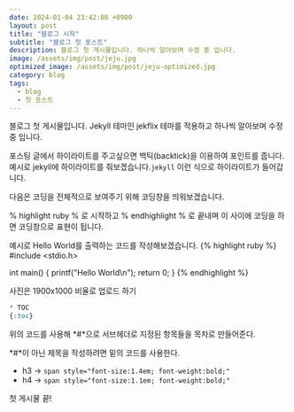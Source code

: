 ```yaml
---
date: 2024-01-04 23:42:08 +0900
layout: post
title: "블로그 시작"
subtitle: "블로그 첫 포스트"
description: 블로그 첫 게시물입니다. 하나씩 알아보며 수정 중 입니다.
image: /assets/img/post/jeju.jpg
optimized_image: /assets/img/post/jeju-optimized.jpg
category: blog
tags:
  - blog
  - 첫 포스트
---
```


블로그 첫 게시물입니다. Jekyll 테마인 jekflix 테마를 적용하고 하나씩 알아보며 수정 중 입니다.

포스팅 글에서 하이라이트를 주고싶으면 백틱(backtick)을 이용하여 포인트를 줍니다.
예시로 jekyll에 하이라이트를 줘보겠습니다.`jekyll` 이런 식으로 하이라이트가 들어갑니다.

다음은 코딩을 전체적으로 보여주기 위해 코딩창을 띄워보겠습니다.

% highlight ruby % 로 시작하고 % endhighlight % 로 끝내며 이 사이에 코딩을 하면 코딩창으로 표현이 됩니다.

예시로 Hello World를 출력하는 코드를 작성해보겠습니다.
{% highlight ruby %}
#include <stdio.h>

int main() {
  printf("Hello World\n");
  return 0;
}
{% endhighlight %}

사진은 1900x1000 비율로 업로드 하기


```css
* TOC
{:toc}
```
위의 코드를 사용해 *#*으로 서브헤더로 지정된 항목들을 목차로 만들어준다.

*#*이 아닌 제목을 작성하려면 밑의 코드를 사용한다.
- h3 -> `span style="font-size:1.4em; font-weight:bold;"`
- h4 -> `span style="font-size:1.1em; font-weight:bold;"`

첫 게시물 끝!
